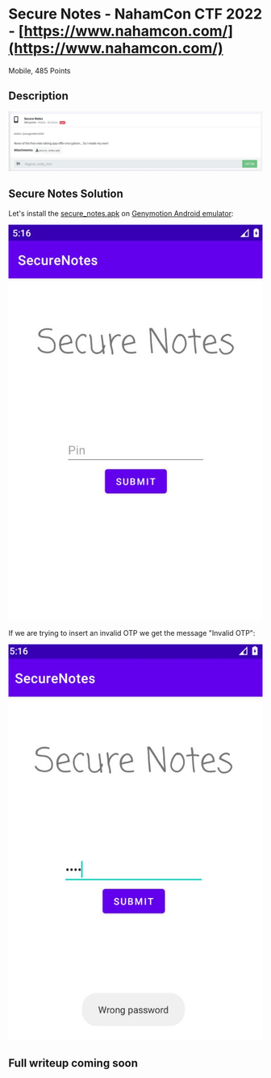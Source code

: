 # Secure Notes - NahamCon CTF 2022 - [https://www.nahamcon.com/](https://www.nahamcon.com/)
Mobile, 485 Points

## Description

![‏‏info.JPG](images/info.JPG)
 
## Secure Notes Solution

Let's install the [secure_notes.apk](./secure_notes.apk) on [Genymotion Android emulator](https://www.genymotion.com/):

![emulator.JPG](images/emulator.JPG)

If we are trying to insert an invalid OTP we get the message "Invalid OTP":

![invalid.JPG](images/invalid.JPG)

## Full writeup coming soon
